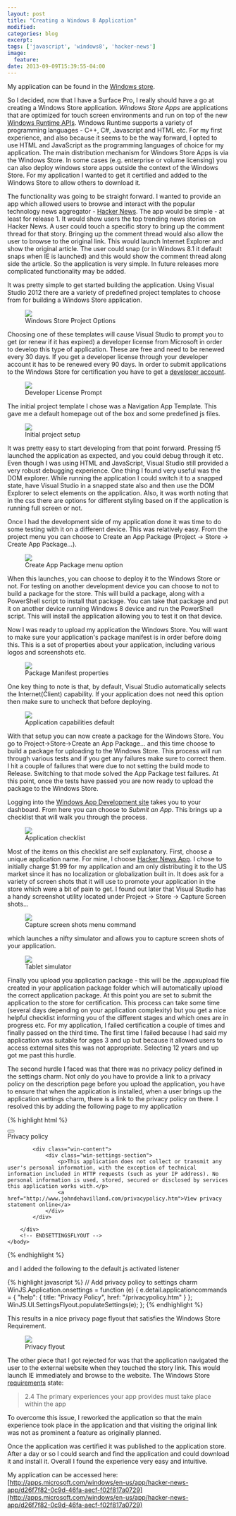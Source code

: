 ```yaml
---
layout: post
title: "Creating a Windows 8 Application"
modified:
categories: blog
excerpt:
tags: ['javascript', 'windows8', 'hacker-news']
image:
  feature:
date: 2013-09-09T15:39:55-04:00
---
```


My application can be found in the [Windows store](http://apps.microsoft.com/windows/en-us/app/hacker-news-app/d26f7f82-0c9d-46fa-aecf-f02f817a0729).

So I decided, now that I have a Surface Pro, I really should have a go at creating a Windows Store application. *Windows Store Apps* are applications that are optimized for touch screen environments and run on top of the new [Windows Runtime APIs](http://msdn.microsoft.com/en-us/library/windows/apps/br211377.aspx). Windows Runtime supports a variety of programming languages - C++, C#, Javascript and HTML etc. For my first experience, and also because it seems to be the way forward, I opted to use HTML and JavaScript as the programming languages of choice for my application. The main distribution mechanism for Windows Store Apps is via the Windows Store. In some cases (e.g. enterprise or volume licensing) you can also deploy windows store apps outside the context of the Windows Store. For my application I wanted to get it certified and added to the Windows Store to allow others to download it.

The functionality was going to be straight forward. I wanted to provide an app which allowed users to browse and interact with the popular technology news aggregator - [Hacker News](https://news.ycombinator.com/). The app would be simple - at least for release 1. It would show users the top trending news stories on Hacker News. A user could touch a specific story to bring up the comment thread for that story. Bringing up the comment thread would also allow the user to browse to the original link. This would launch Internet Explorer and show the original article. The user could snap (or in Windows 8.1 it default snaps when IE is launched) and this would show the comment thread along side the article. So the application is very simple. In future releases more complicated functionality may be added.

It was pretty simple to get started building the application. Using Visual Studio 2012 there are a variety of predefined project templates to choose from for building a Windows Store application.

<figure>
	<a href="http://farm6.staticflickr.com/5456/9695388850_3b0450aeb4_z.jpg"><img src="http://farm6.staticflickr.com/5456/9695388850_3b0450aeb4_z.jpg"></a>
	<figcaption>Windows Store Project Options</figcaption>
</figure>

Choosing one of these templates will cause Visual Studio to prompt you to get (or renew if it has expired) a developer license from Microsoft in order to develop this type of application. These are free and need to be renewed every 30 days. If you get a developer license through your developer account it has to be renewed every 90 days. In order to submit applications to the Windows Store for certification you have to get a [developer account](http://msdn.microsoft.com/library/windows/apps/jj193592). 

<figure>
	<a href="http://farm4.staticflickr.com/3767/9695389384_1ec90789cb.jpg"><img src="http://farm4.staticflickr.com/3767/9695389384_1ec90789cb.jpg"></a>
	<figcaption>Developer License Prompt</figcaption>
</figure>

The initial project template I chose was a Navigation App Template. This gave me a default homepage out of the box and some predefined js files. 

<figure>
	<a href="http://farm4.staticflickr.com/3809/9695389328_09bef464c6.jpg"><img src="http://farm4.staticflickr.com/3809/9695389328_09bef464c6.jpg"></a>
	<figcaption>Initial project setup</figcaption>
</figure>

It was pretty easy to start developing from that point forward. Pressing f5 launched the application as expected, and you could debug through it etc. Even though I was using HTML and JavaScript, Visual Studio still provided a very robust debugging experience. One thing I found very useful was the DOM explorer. While running the application I could switch it to a snapped state, have Visual Studio in a snapped state also and then use the DOM Explorer to select elements on the application. Also, it was worth noting that in the css there are options for different styling based on if the application is running full screen or not.

Once I had the development side of my application done it was time to do some testing with it on a different device. This was relatively easy. From the project menu you can choose to Create an App Package (Project -> Store -> Create App Package...). 

<figure>
	<a href="http://farm3.staticflickr.com/2846/9692157647_3b63f30102.jpg"><img src="http://farm3.staticflickr.com/2846/9692157647_3b63f30102.jpg"></a>
	<figcaption>Create App Package menu option</figcaption>
</figure>

When this launches, you can choose to deploy it to the Windows Store or not. For testing on another development device you can choose to not to build a package for the store. This will build a package, along with a PowerShell script to install that package. You can take that package and put it on another device running Windows 8 device and run the PowerShell script. This will install the application allowing you to test it on that device.

Now I was ready to upload my application the Windows Store. You will want to make sure your application's package manifest is in order before doing this. This is a set of properties about your application, including various logos and screenshots etc. 

<figure>
	<a href="http://farm6.staticflickr.com/5492/9695389288_8d563bd5e6_z.jpg"><img src="http://farm6.staticflickr.com/5492/9695389288_8d563bd5e6_z.jpg"></a>
	<figcaption>Package Manifest properties</figcaption>
</figure>


One key thing to note is that, by default, Visual Studio automatically selects the Internet(Client) capability. If your application does not need this option then make sure to uncheck that before deploying.

<figure>
	<a href="http://farm8.staticflickr.com/7388/9695389230_da8f1389a9.jpg"><img src="http://farm8.staticflickr.com/7388/9695389230_da8f1389a9.jpg"></a>
	<figcaption>Application capabilities default</figcaption>
</figure>

With that setup you can now create a package for the Windows Store. You go to Project->Store->Create an App Package... and this time choose to build a package for uploading to the Windows Store. This process will run through various tests and if you get any failures make sure to correct them. I hit a couple of failures that were due to not setting the build mode to Release. Switching to that mode solved the App Package test failures. At this point, once the tests have passed you are now ready to upload the package to the Windows Store. 

Logging into the [Windows App Development site](http://dev.windows.com) takes you to your dashboard. From here you can choose to *Submit an App*. This brings up a checklist that will walk you through the process. 

<figure>
	<a href="http://farm8.staticflickr.com/7447/9692157213_7d1739992f_z.jpg"><img src="http://farm8.staticflickr.com/7447/9692157213_7d1739992f_z.jpg"></a>
	<figcaption>Application checklist</figcaption>
</figure>

Most of the items on this checklist are self explanatory. First, choose a unique application name. For mine, I choose [Hacker News App](http://apps.microsoft.com/windows/en-us/app/hacker-news-app/d26f7f82-0c9d-46fa-aecf-f02f817a0729). I chose to initially charge $1.99 for my application and am only distributing it to the US market since it has no localization or globalization built in. It does ask for a variety of screen shots that it will use to promote your application in the store which were a bit of pain to get. I found out later that Visual Studio has a handy screenshot utility located under Project -> Store -> Capture Screen shots... 

<figure>
	<a href="http://farm6.staticflickr.com/5550/9695389244_da91063ace_z.jpg"><img src="http://farm6.staticflickr.com/5550/9695389244_da91063ace_z.jpg"></a>
	<figcaption>Capture screen shots menu command</figcaption>
</figure>

which launches a nifty simulator and allows you to capture screen shots of your application.

<figure>
	<a href="http://farm3.staticflickr.com/2820/9695389182_1827bff4fd_z.jpg"><img src="http://farm3.staticflickr.com/2820/9695389182_1827bff4fd_z.jpg"></a>
	<figcaption>Tablet simulator</figcaption>
</figure>


Finally you upload you application package - this will be the .appxupload file created in your application package folder which will automatically upload the correct application package. At this point you are set to submit the application to the store for certification. This process can take some time (several days depending on your application complexity) but you get a nice helpful checklist informing you of the different stages and which ones are in progress etc. For my application, I failed certification a couple of times and finally passed on the third time. The first time I failed because I had said my application was suitable for ages 3 and up but because it allowed users to access external sites this was not appropriate. Selecting 12 years and up got me past this hurdle.

The second hurdle I faced was that there was no privacy policy defined in the settings charm. Not only do you have to provide a link to a privacy policy on the description page before you upload the application, you have to ensure that when the application is installed, when a user brings up the application settings charm, there is a link to the privacy policy on there. I resolved this by adding the following page to my application

{% highlight html %}
<!doctype HTML>
<html>
    <head>
        <title>Privacy policy</title>
    </head>
    <body>
        <!-- BEGINSETTINGFLYOUT -->
        <div data-win-control="WinJS.UI.SettingsFlyout" aria-label="help settings flyout" data-win-options="{settingsCommandId:'help',width:'narrow'}">
            <div class="win-ui-light win-header">
                <button type="button" onclick="WinJS.UI.SettingsFlyout.show()" class="win-backbutton"></button>
                <div class="win-label">Privacy policy</div>
            </div>

            <div class="win-content">
                <div class="win-settings-section">
                    <p>This application does not collect or transmit any user's personal information, with the exception of technical information included in HTTP requests (such as your IP address). No personal information is used, stored, secured or disclosed by services this application works with.</p>
                    <a href="http://www.johndehavilland.com/privacypolicy.htm">View privacy statement online</a>
                </div>
            </div>

        </div>
        <!-- ENDSETTINGSFLYOUT -->
    </body>
</html>
{% endhighlight %}

and I added the following to the default.js activated listener

{% highlight javascript %}
// Add privacy policy to settings charm
WinJS.Application.onsettings = function (e) {
    e.detail.applicationcommands = { "help": { title: "Privacy Policy", href: "/privacypolicy.htm" } };
    WinJS.UI.SettingsFlyout.populateSettings(e);
};
{% endhighlight %}

This results in a nice privacy page flyout that satisfies the Windows Store Requirement. 

<figure>
	<a href="http://farm4.staticflickr.com/3770/9695389156_c7b96920b2_z.jpg"><img src="http://farm4.staticflickr.com/3770/9695389156_c7b96920b2_z.jpg"></a>
	<figcaption>Privacy flyout</figcaption>
</figure>


The other piece that I got rejected for was that the application navigated the user to the external website when they touched the story link. This would launch IE immediately and browse to the website. The Windows Store [requirements](http://msdn.microsoft.com/en-us/library/windows/apps/hh694083.aspx) state:

>2.4 The primary experiences your app provides must take place within the app

To overcome this issue, I reworked the application so that the main experience took place in the application and that visiting the original link was not as prominent a feature as originally planned.

Once the application was certified it was published to the application store. After a day or so I could search and find the application and could download it and install it. Overall I found the experience very easy and intuitive. 

My application can be accessed here: [http://apps.microsoft.com/windows/en-us/app/hacker-news-app/d26f7f82-0c9d-46fa-aecf-f02f817a0729](http://apps.microsoft.com/windows/en-us/app/hacker-news-app/d26f7f82-0c9d-46fa-aecf-f02f817a0729)